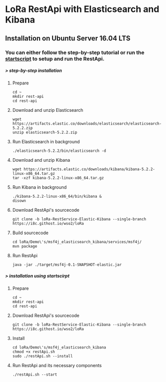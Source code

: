 # LoRa RestApi with Elasticsearch and Kibana

## Installation on Ubuntu Server 16.04 LTS
### You can either follow the step-by-step tutorial or run the [startscript](#startscript) to setup and run the RestApi.

##### > step-by-step installation

1. Prepare  

 	```shell
   cd ~
   mkdir rest-api
   cd rest-api
   ```
2. Download and unzip Elasticsearch  
		
    ```shell
    wget https://artifacts.elastic.co/downloads/elasticsearch/elasticsearch-5.2.2.zip
    unzip elasticsearch-5.2.2.zip
    
    ```
3. Run Elasticsearch in background

	```shell
	./elasticsearch-5.2.2/bin/elasticsearch -d
	```
4. Download and unzip Kibana

	```shell
	wget https://artifacts.elastic.co/downloads/kibana/kibana-5.2.2-linux-x86_64.tar.gz
	tar -xzf kibana-5.2.2-linux-x86_64.tar.gz
	```
5. Run Kibana in background

	```shell
	./kibana-5.2.2-linux-x86_64/bin/kibana &
	disown
	```
    
6. Download RestApi's sourcecode

	```shell
	git clone -b loRa-RestService-Elastic-Kibana --single-branch https://i8c.githost.io/wso2/loRa
	```
7. Build sourcecode

	```shell
	cd loRa/Demo\'s/msf4j_elasticsearch_kibana/services/msf4j/
	mvn package
	```
	
8. Run RestApi

	```shell
	java -jar ./target/msf4j-0.1-SNAPSHOT-elastic.jar
	```
	
##### <a name="startscript"></a>> installation using startscirpt

1. Prepare

	```shell
   cd ~
   mkdir rest-api
   cd rest-api
   ```
2. Download RestApi's sourcecode

	```shell
	git clone -b loRa-RestService-Elastic-Kibana --single-branch
	https://i8c.githost.io/wso2/loRa
	```
3. Install

	```shell
	cd loRa/Demo\'s/msf4j_elasticsearch_kibana
	chmod +x restApi.sh
	sudo ./restApi.sh --install
	```
4. Run RestApi and its necessary components

	```shell
	./restApi.sh --start
	```
	